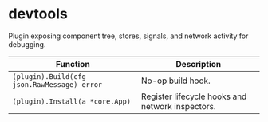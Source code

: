 # devtools

Plugin exposing component tree, stores, signals, and network activity for debugging.

| Function | Description |
| --- | --- |
| `(plugin).Build(cfg json.RawMessage) error` | No-op build hook. |
| `(plugin).Install(a *core.App)` | Register lifecycle hooks and network inspectors. |

